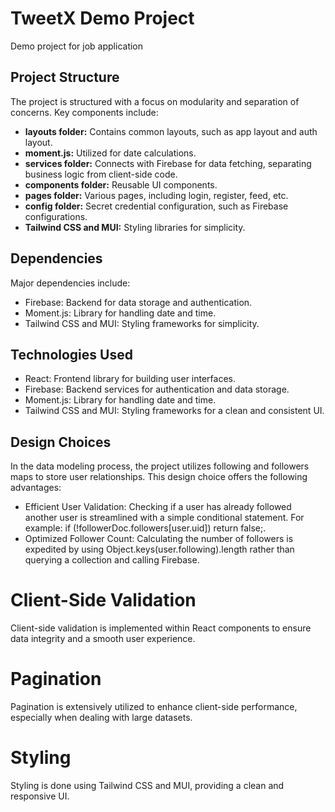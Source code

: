 # TweetX Demo Project

Demo project for job application

## Project Structure

The project is structured with a focus on modularity and separation of concerns. Key components include:

- **layouts folder:** Contains common layouts, such as app layout and auth layout.
- **moment.js:** Utilized for date calculations.
- **services folder:** Connects with Firebase for data fetching, separating business logic from client-side code.
- **components folder:** Reusable UI components.
- **pages folder:** Various pages, including login, register, feed, etc.
- **config folder:** Secret credential configuration, such as Firebase configurations.
- **Tailwind CSS and MUI:** Styling libraries for simplicity.

## Dependencies

Major dependencies include:

- Firebase: Backend for data storage and authentication.
- Moment.js: Library for handling date and time.
- Tailwind CSS and MUI: Styling frameworks for simplicity.


## Technologies Used

- React: Frontend library for building user interfaces.
- Firebase: Backend services for authentication and data storage.
- Moment.js: Library for handling date and time.
- Tailwind CSS and MUI: Styling frameworks for a clean and consistent UI.


## Design Choices
In the data modeling process, the project utilizes following and followers maps to store user relationships. This design choice offers the following advantages:

- Efficient User Validation: Checking if a user has already followed another user is streamlined with a simple conditional statement. For example: if (!followerDoc.followers[user.uid]) return false;.
- Optimized Follower Count: Calculating the number of followers is expedited by using Object.keys(user.following).length rather than querying a collection and calling Firebase.


# Client-Side Validation
Client-side validation is implemented within React components to ensure data integrity and a smooth user experience.

# Pagination
Pagination is extensively utilized to enhance client-side performance, especially when dealing with large datasets.

# Styling
Styling is done using Tailwind CSS and MUI, providing a clean and responsive UI.